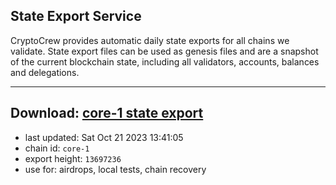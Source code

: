 ## State Export Service
CryptoCrew provides automatic daily state exports for all chains we validate. State export files can be used as genesis files and are a snapshot of the current blockchain state, including all validators, accounts, balances and delegations.

---
**Download: [core-1 state export](https://dl.ccvalidators.com/SERVICE/persistence/core-1_export_13697236.json)**
---

- last updated: Sat Oct 21 2023 13:41:05
- chain id: `core-1`
- export height: `13697236`
- use for: airdrops, local tests, chain recovery
